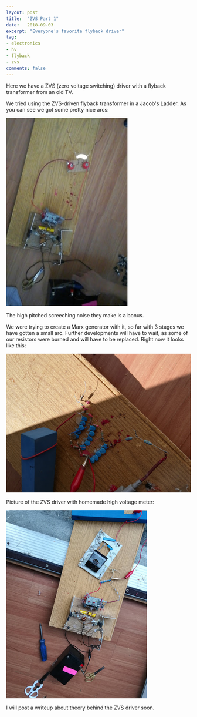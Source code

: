 ```yaml
---
layout: post
title:  "ZVS Part 1"
date:   2018-09-03
excerpt: "Everyone's favorite flyback driver"
tag:
- electronics
- hv
- flyback
- zvs
comments: false
---
```


Here we have a ZVS (zero voltage switching) driver with a flyback transformer from an old TV. 


We tried using the ZVS-driven flyback transformer in a Jacob's Ladder. As you can see we got some pretty nice arcs:


![Jacob's Ladder arcs](/assets/images/zvs1.jpg)

The high pitched screeching noise they make is a bonus.


We were trying to create a Marx generator with it, so far with 3 stages we have gotten a small arc. Further developments will have to wait, as some of our resistors were burned and will have to be replaced.  Right now it looks like this:


![Three stage marx generator](/assets/images/marxgen1.jpg)

Picture of the ZVS driver with homemade high voltage meter:


![ZVS with meter](/assets/images/zvs2.jpg)


I will post a writeup about theory behind the ZVS driver soon.
